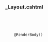 ### _Layout.cshtml

<section>
	<pre><code data-trim>
<link rel="stylesheet" type="text/css" href="/css/shop-homepage.css">

<div class="body">
    @RenderBody()
</div>
 	</code></pre>
 </section>